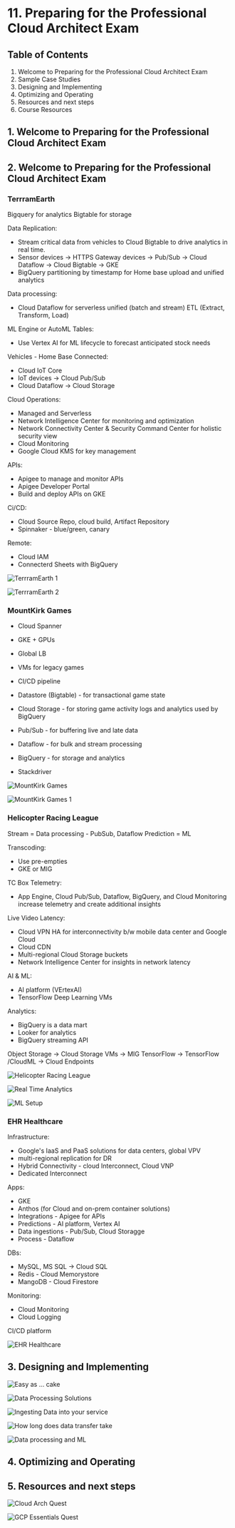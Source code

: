 # 11. Preparing for the Professional Cloud Architect Exam

## Table of Contents

1. Welcome to Preparing for the Professional Cloud Architect Exam
2. Sample Case Studies
3. Designing and Implementing
4. Optimizing and Operating
5. Resources and next steps
6. Course Resources

## 1. Welcome to Preparing for the Professional Cloud Architect Exam

## 2. Welcome to Preparing for the Professional Cloud Architect Exam

### TerrramEarth

Bigquery for analytics
Bigtable for storage

Data Replication:

- Stream critical data from vehicles to Cloud Bigtable to drive analytics in real time.
- Sensor devices -> HTTPS Gateway devices -> Pub/Sub -> Cloud Dataflow -> Cloud Bigtable -> GKE
- BigQuery partitioning by timestamp for Home base upload and unified analytics

Data processing:

- Cloud Dataflow for serverless unified (batch and stream) ETL (Extract, Transform, Load)

ML Engine or AutoML Tables:

- Use Vertex AI for ML lifecycle to forecast anticipated stock needs

Vehicles - Home Base Connected:

- Cloud IoT Core
- IoT devices -> Cloud Pub/Sub
- Cloud Dataflow -> Cloud Storage

Cloud Operations:

- Managed and Serverless
- Network Intelligence Center for monitoring and optimization
- Network Connectivity Center & Security Command Center for holistic security view
- Cloud Monitoring
- Google Cloud KMS for key management

APIs:

- Apigee to manage and monitor APIs
- Apigee Developer Portal
- Build and deploy APIs on GKE

Ci/CD:

- Cloud Source Repo, cloud build, Artifact Repository
- Spinnaker - blue/green, canary

Remote:

- Cloud IAM
- Connecterd Sheets with BigQuery

![TerrramEarth 1](./img/12/10_34_05.png)

![TerrramEarth 2](./img/12/10_34_24.png)

### MountKirk Games

- Cloud Spanner
- GKE + GPUs
- Global LB

- VMs for legacy games

- CI/CD pipeline

- Datastore (Bigtable) - for transactional game state
- Cloud Storage - for storing game activity logs and analytics used by BigQuery

- Pub/Sub - for buffering live and late data
- Dataflow - for bulk and stream processing
- BigQuery - for storage and analytics

- Stackdriver

![MountKirk Games](./img/12/10_45_53.png)

![MountKirk Games 1](./img/12/11_33_00.png)

### Helicopter Racing League

Stream = Data processing - PubSub, Dataflow
Prediction = ML

Transcoding:

- Use pre-empties
- GKE or MIG

TC Box Telemetry:

- App Engine, Cloud Pub/Sub, Dataflow, BigQuery, and Cloud Monitoring increase telemetry and create additional insights

Live Video Latency:

- Cloud VPN HA for interconnectivity b/w mobile data center and Google Cloud
- Cloud CDN
- Multi-regional Cloud Storage buckets
- Network Intelligence Center for insights in network latency

AI & ML:

- AI platform (VErtexAI)
- TensorFlow Deep Learning VMs

Analytics:

- BigQuery is a data mart
- Looker for analytics
- BigQuery streaming API

Object Storage -> Cloud Storage
VMs -> MIG
TensorFlow -> TensorFlow /CloudML -> Cloud Endpoints

![Helicopter Racing League](./img/12/12_42_49.png)

![Real Time Analytics](./img/12/12_50_50.png)

![ML Setup](./img/12/12_51_40.png)

### EHR Healthcare

Infrastructure:

- Google's IaaS and PaaS solutions for data centers, global VPV
- multi-regional replication for DR
- Hybrid Connectivity - cloud Interconnect, Cloud VNP
- Dedicated Interconnect

Apps:

- GKE
- Anthos (for Cloud and on-prem container solutions)
- Integrations - Apigee for APIs
- Predictions - AI platform, Vertex AI
- Data ingestions - Pub/Sub, Cloud Storagge
- Process - Dataflow

DBs:

- MySQL, MS SQL -> Cloud SQL
- Redis - Cloud Memorystore
- MangoDB - Cloud Firestore

Monitoring:

- Cloud Monitoring
- Cloud Logging

CI/CD platform

![EHR Healthcare](./img/12/14_17_47.png)

## 3. Designing and Implementing

![Easy as ... cake](./img/12/14_27_02.png)

![Data Processing Solutions](./img/12/19_30_57.png)

![Ingesting Data into your service](./img/12/19_41_54.png)

![How long does data transfer take](./img/12/19_43_31.png)

![Data processing and ML](./img/12/19_53_03.png)

## 4. Optimizing and Operating

## 5. Resources and next steps

![Cloud Arch Quest](./img/12/11_26_07.png)

![GCP Essentials Quest](./img/12/11_26_44.png)
